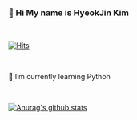 ### 👋 Hi My name is HyeokJin Kim

</br>

[![Hits](https://hits.seeyoufarm.com/api/count/incr/badge.svg?url=https%3A%2F%2Fgithub.com%2FLandWhale2&count_bg=%2379C83D&title_bg=%23555555&icon=&icon_color=%23E7E7E7&title=hits&edge_flat=false)](https://hits.seeyoufarm.com)


</br>

🔭 I’m currently learning Python


</br>

[![Anurag's github stats](https://github-readme-stats.vercel.app/api?username=LandWhale2)](https://github.com/anuraghazra/github-readme-stats)
